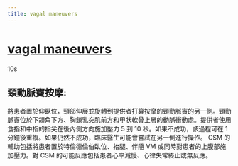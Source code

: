 ```yaml
---
title: vagal maneuvers
---
```

# [vagal maneuvers](https://www.ncbi.nlm.nih.gov/books/NBK551575/)

10s

## 頸動脈竇按摩:

將患者置於仰臥位，頸部伸展並旋轉到提供者打算按摩的頸動脈竇的另一側。頸動脈竇位於下頜角下方、胸鎖乳突肌前方和甲狀軟骨上層的動脈衝動處。提供者使用食指和中指的指尖在後內側方向施加壓力 5 到 10 秒。如果不成功，該過程可在 1 分鐘後重複。如果仍然不成功，臨床醫生可能會嘗試在另一側進行操作。 CSM 的輔助包括將患者置於特倫德倫伯臥位、抬腿、伴隨 VM 或同時對患者的上腹部施加壓力。對 CSM 的可能反應包括患者心率減慢、心律失常終止或無反應。




